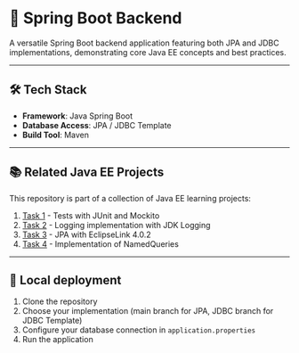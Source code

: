 # 🚀 Spring Boot Backend

A versatile Spring Boot backend application featuring both JPA and JDBC implementations, demonstrating core Java EE concepts and best practices.

---

## 🛠️ Tech Stack
- **Framework**: Java Spring Boot
- **Database Access**: JPA / JDBC Template
- **Build Tool**: Maven

---

## 📚 Related Java EE Projects
This repository is part of a collection of Java EE learning projects:

1. [Task 1](https://github.com/KrzysztofSobol/task1Java) - Tests with JUnit and Mockito
2. [Task 2](https://github.com/KrzysztofSobol/task2Java) - Logging implementation with JDK Logging
3. [Task 3](https://github.com/KrzysztofSobol/task3Java) - JPA with EclipseLink 4.0.2
4. [Task 4](https://github.com/KrzysztofSobol/task4Java) - Implementation of NamedQueries

---

## 🚦 Local deployment
1. Clone the repository
2. Choose your implementation (main branch for JPA, JDBC branch for JDBC Template)
3. Configure your database connection in `application.properties`
4. Run the application

